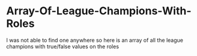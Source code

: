 # Array-Of-League-Champions-With-Roles
I was not able to find one anywhere so here is an array of all the league champions with true/false values on the roles
